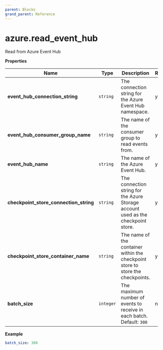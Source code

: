 ```yaml
---
parent: Blocks
grand_parent: Reference
---
```


# azure\.read\_event\_hub

Read from Azure Event Hub


**Properties**

|Name|Type|Description|Required|
|----|----|-----------|--------|
|**event\_hub\_connection\_string**|`string`|The connection string for the Azure Event Hub namespace.<br/>|yes|
|**event\_hub\_consumer\_group\_name**|`string`|The name of the consumer group to read events from.<br/>|yes|
|**event\_hub\_name**|`string`|The name of the Azure Event Hub.<br/>|yes|
|**checkpoint\_store\_connection\_string**|`string`|The connection string for the Azure Storage account used as the checkpoint store.<br/>|yes|
|**checkpoint\_store\_container\_name**|`string`|The name of the container within the checkpoint store to store the checkpoints.<br/>|yes|
|**batch\_size**|`integer`|The maximum number of events to receive in each batch.<br/>Default: `300`<br/>|no|

**Example**

```yaml
batch_size: 300

```


